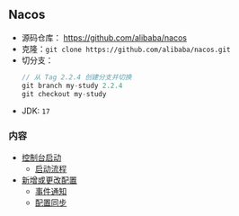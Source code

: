 ## Nacos
- 源码仓库： https://github.com/alibaba/nacos
- 克隆：`git clone https://github.com/alibaba/nacos.git`
- 切分支：
  ```js
  // 从 Tag 2.2.4 创建分支并切换
  git branch my-study 2.2.4
  git checkout my-study
  ```
- JDK: `17`


### 内容
- [控制台启动](控制台启动.md)
  - [启动流程](启动流程.md)
- [新增或更改配置](新增配置.md)
  - [事件通知](事件通知.md)
  - [配置同步](配置同步.md)